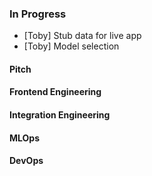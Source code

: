 ### In Progress
- [Toby] Stub data for live app
- [Toby] Model selection

#### Pitch

#### Frontend Engineering

#### Integration Engineering

#### MLOps

#### DevOps
